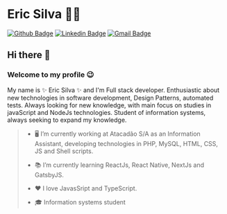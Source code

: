 # Eric Silva 👨‍💻

[![Github Badge](https://img.shields.io/badge/-Github-000?style=flat-square&logo=Github&logoColor=white&link=https://github.com/monteiro-alexandre)](https://github.com/eric218110)
[![Linkedin Badge](https://img.shields.io/badge/-LinkedIn-blue?style=flat-square&logo=Linkedin&logoColor=white&link=https://www.linkedin.com/in/alexandre-monteiro-9a03371a5/)](https://www.linkedin.com/in/eric-silva-mendes-8a6716143/)
[![Gmail Badge](https://img.shields.io/badge/-Gmail-c14438?style=flat-square&logo=Gmail&logoColor=white&link=mailto:alexandre.monteiro.bec@gmail.com)](mailto:ericsilvaccp@gmail.com)

## Hi there 👋  
###  Welcome to my profile 😉

My name is ✨ Eric Silva ✨ and I'm Full stack developer. Enthusiastic about new technologies in software development, Design Patterns, automated tests. Always looking for new knowledge, with main focus on studies in javaScript and NodeJs technologies. Student of information systems, always seeking to expand my knowledge.

> - 🖥 I’m currently working at Atacadão S/A as an Information Assistant, developing technologies in PHP, MySQL, HTML, CSS, JS and Shell scripts.
>
> - 📚 I’m currently learning ReactJs, React Native, NextJs and GatsbyJS.
>
> - ❤️ I love JavasSript and TypeScript.
>
> - 🎓 Information systems student
